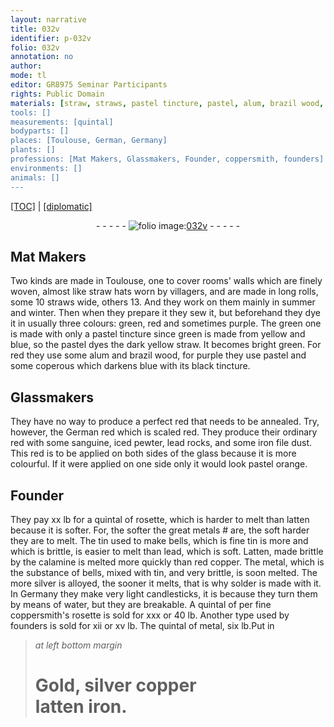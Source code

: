 ```yaml
---
layout: narrative
title: 032v
identifier: p-032v
folio: 032v
annotation: no
author:
mode: tl
editor: GR8975 Seminar Participants
rights: Public Domain
materials: [straw, straws, pastel tincture, pastel, alum, brazil wood, coperous, German red, sanguine, iced pewter, lead rocks, iron file dust, glass, rosette, latten, great metals, tin used to make bells, fine tin, lead, which is soft, Latten, made brittle by the calamine, calamine, red copper, metal, which is the substance of bells, tin, silver, solder, water, fine coppersmith's rosette, metal, Gold, copper, iron]
tools: []
measurements: [quintal]
bodyparts: []
places: [Toulouse, German, Germany]
plants: []
professions: [Mat Makers, Glassmakers, Founder, coppersmith, founders]
environments: []
animals: []
---
```


<p><a href="{{ site.baseurl }}/translation/">[TOC]</a> | <a href="{{ site.baseurl }}/_texts/p-032v_tc.md/">[diplomatic]</a></p><div class="folio" align="center">- - - - - <a href="http://gallica.bnf.fr/ark:/12148/btv1b10500001g/f70.image" target="_blank"><img src="https://cu-mkp.github.io/2017-workshop-edition/assets/photo-icon.png" alt="folio image: " style="display:inline-block; margin-bottom:-3px;"/>032v</a> - - - - - </div>  
  

## <span class="pro">Mat Makers</span>

 
Two kinds are made in <span class="pl">Toulouse</span>, one to cover rooms' walls which are finely woven, almost like <span class="m">straw</span> hats worn by villagers, and are made in long rolls, some 10 <span class="m">straws</span> wide, others 13. And they work on them mainly in summer and winter. Then when they prepare it they sew it, but beforehand they dye it in usually three colours: green, red and sometimes purple. The green one is made with only a <span class="m">pastel tincture</span> since green is made from yellow and blue, so the <span class="m">pastel</span> dyes the dark yellow <span class="m">straw</span>. It becomes bright green. For red they use some <span class="m">alum</span> and <span class="m">brazil wood</span>, for purple they use <span class="m">pastel</span> and some <span class="m">coperous</span> which darkens blue with its black tincture.
 
 
  

## <span class="pro">Glassmakers</span>

 
They have no way to produce a perfect red that needs to be annealed. Try, however, the <span class="m"><span class="pl">German</span> red</span> which is scaled red. They produce their ordinary red with some <span class="m">sanguine</span>, <span class="m">iced pewter</span>, <span class="m">lead rocks</span>, and some <span class="m">iron file dust</span>. This red is to be applied on both sides of the <span class="m">glass</span> because it is more colourful. If it were applied on one side only it would look pastel orange.
 
 
  

## <span class="pro">Founder</span>

 
They pay xx <span class="cn">lb</span> for a <span class="ms">quintal</span> of <span class="m">rosette</span>, which is harder to melt than <span class="m">latten</span> because it is softer. For, the softer the <span class="m"><span class="add">great</span> metals</span> <span class="add">#</span> are, the <span class="del">soft</span> harder they are to melt. The <span class="m">tin used to make bells</span>, which is <span class="m">fine tin</span> <span class="del">is more</span> and which is brittle, is easier to melt than <span class="m">lead, which is soft</span>. <span class="m">Latten, made brittle by the <span class="m">calamine</span></span> is melted more quickly than <span class="m">red copper</span>. The <span class="m">metal, which is the substance of bells</span>, mixed with <span class="m">tin</span>, and very brittle, is soon melted. The more <span class="m">silver</span> is alloyed, the sooner it melts, that is why <span class="m">solder</span> is made with it. In <span class="pl">Germany</span> they make very light candlesticks, it is because they turn them by means of <span class="m">water</span>, but they are breakable. A <span class="ms">quintal</span> of <span class="del">per</span> <span class="m">fine <span class="pro">coppersmith</span>'s rosette</span> is sold for xxx or 40 <span class="cn">lb</span>. Another type used by <span class="pro">founders</span> is sold for xii or xv <span class="cn">lb</span>. The <span class="ms">quintal</span> of <span class="m">metal</span>, six <span class="cn">lb</span>.<span class="del">Put in</span>
 
> *at left bottom margin*
> 
> 
>   # <span class="m">Gold</span>, <span class="m">silver</span> <span class="m">copper</span><br/> <span class="m">latten</span> <span class="m">iron</span>.
 
